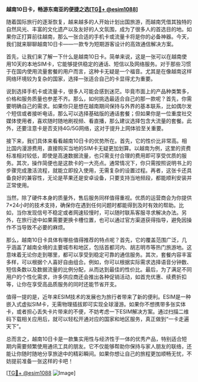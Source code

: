 **越南10日卡，畅游东南亚的便捷之选[[TG💪+ @esim1088](https://t.me/s/esim1088)]**

随着国际旅行的逐渐恢复，越来越多的人开始计划出国旅游，而越南凭借其独特的自然风光、丰富的文化遗产以及友好的人文氛围，成为了很多人的首选目的地。如果你正打算前往越南，那么一张合适的手机卡或流量卡将是你的必备神器。今天，我们就来聊聊越南10日卡——一款专为短期游客设计的高效通信解决方案。

首先，让我们来了解一下什么是越南10日卡。简单来说，这是一张可以在越南使用10天的本地SIM卡，它能够提供稳定的通话、短信以及网络服务。对于那些习惯于在国内使用流量套餐的用户而言，这种卡无疑是一个福音。尤其是在像越南这样网络环境较为复杂的国家，选择一张适合自己的卡显得尤为重要。

说到选择手机卡或流量卡，很多人可能会感到迷茫。毕竟市面上的产品种类繁多，价格和服务质量也参差不齐。那么，如何挑选最适合自己的那一款呢？首先，你需要明确自己的需求。如果你只是想在越南期间保持与外界的基本联系，比如偶尔发个短信或者接听电话，那么可以选择基础版的通话套餐；但如果你是一位重度社交媒体使用者，喜欢随时随地刷视频、看直播，那么建议选择包含大流量的套餐。此外，还要注意卡是否支持4G/5G网络，这对于提升上网体验至关重要。

接下来，我们具体来看看越南10日卡的优势所在。首先，它的性价比非常高。相比国内漫游费用，直接购买当地的SIM卡无疑更加划算。以越南为例，这里的资费标准相对较低，即使是高速数据流量，也只需支付合理的费用即可享受优质的服务。其次，操作简便也是这款卡的一大亮点。通常情况下，你只需按照说明书上的步骤完成激活流程，就能立即投入使用，无需复杂的设置过程。再者，这张卡还具备良好的兼容性，无论是苹果还是安卓设备，只要支持当地频段，都能顺利安装并正常使用。

当然，除了硬件本身的质量外，售后服务同样值得重视。优质的运营商会为你提供7×24小时的技术支持，确保你在遇到任何问题时都能得到及时有效的帮助。比如，当你发现信号不稳定或者网速较慢时，可以随时联系客服寻求解决办法。另外，在旅行途中如果需要更换卡槽位置，也可以通过官方渠道获得指导，避免因操作不当导致不必要的麻烦。

那么，越南10日卡具体有哪些值得推荐的特点呢？首先，它的覆盖范围广泛，几乎涵盖了越南全境的主要城市和地区，包括首都河内、胡志明市等热门旅游地。这意味着无论你走到哪里，都可以享受到稳定可靠的通信服务。其次，套餐内容丰富多样，可以根据个人喜好自由组合。例如，你可以根据实际需求选择语音分钟数、短信条数以及数据流量的比例分配，从而达到最佳的性价比。最后，为了满足不同用户的个性化需求，许多供应商还会推出各种促销活动，如首充优惠、续费折扣等，让你在享受高品质服务的同时还能节省开支。

值得一提的是，近年来ESIM技术的发展也为旅行者带来了新的便利。ESIM是一种嵌入式虚拟SIM卡，无需物理插拔即可实现全球漫游。如果你不想携带多张实体卡，或者担心丢失卡片带来的不便，不妨考虑一下ESIM解决方案。通过扫描二维码下载相关应用后，就可以轻松开通对应的国家和地区服务，真正做到“一卡走遍天下”。

总而言之，越南10日卡是一款集实用性与经济性于一体的优秀产品，特别适合短期内需要频繁使用通讯工具的朋友。它不仅能够帮助你保持与家人朋友的联络，还能让你随时随地分享旅途中的精彩瞬间。如果你想让自己的旅程更加顺畅无忧，不妨提前准备一张这样的卡吧！

[[TG💪+ @esim1088](https://t.me/s/esim1088) ![Image](https://i.postimg.cc/4NQfJmqS/Snipaste-2025-05-13-00-14-12.png)]